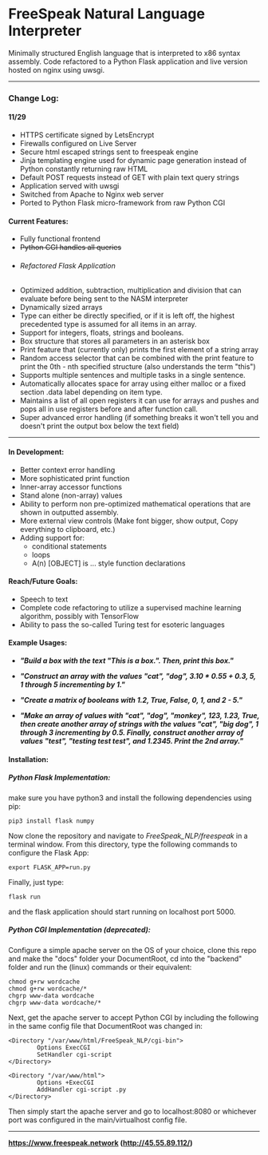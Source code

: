 # FreeSpeak Natural Language Interpreter
Minimally structured English language that is interpreted to x86 syntax assembly. Code refactored to a Python Flask application and live version hosted on nginx using uwsgi.
___

### Change Log:
####    11/29
* HTTPS certificate signed by LetsEncrypt
* Firewalls configured on Live Server
* Secure html escaped strings sent to freespeak engine
* Jinja templating engine used for dynamic page generation instead of Python constantly returning raw HTML
* Default POST requests instead of GET with plain text query strings
* Application served with uwsgi
* Switched from Apache to Nginx web server
* Ported to Python Flask micro-framework from raw Python CGI

#### Current Features:
* Fully functional frontend
* ~~Python CGI handles all queries~~
* ###### Refactored Flask Application
* Optimized addition, subtraction, multiplication and division that can evaluate before being sent to the NASM interpreter
* Dynamically sized arrays
* Type can either be directly specified, or if it is left off, the highest precedented type is assumed for all items in an array.
* Support for integers, floats, strings and booleans.
* Box structure that stores all parameters in an asterisk box
* Print feature that (currently only) prints the first element of a string array
* Random access selector that can be combined with the print feature to print the 0th - nth specified structure (also understands the term "this")
* Supports multiple sentences and multiple tasks in a single sentence.
* Automatically allocates space for array using either malloc or a fixed section .data label depending on item type.
* Maintains a list of all open registers it can use for arrays and pushes and pops all in use registers before and after function call.
* Super advanced error handling (if something breaks it won't tell you and doesn't print the output box below the text field)

___
#### In Development:
* Better context error handling
* More sophisticated print function
* Inner-array accessor functions
* Stand alone (non-array) values
* Ability to perform non pre-optimized mathematical operations that are shown in outputted assembly.
* More external view controls (Make font bigger, show output, Copy everything to clipboard, etc.)
* Adding support for:
  * conditional statements
  * loops
  * A(n) [OBJECT] is ... style function declarations

#### Reach/Future Goals:
* Speech to text
* Complete code refactoring to utilize a supervised machine learning algorithm, possibly with TensorFlow
* Ability to pass the so-called Turing test for esoteric languages

#### Example Usages:
* ***"Build a box with the text "This is a box.". Then, print this box."***

* ***"Construct an array with the values "cat", "dog", 3.10 * 0.55 + 0.3, 5, 1 through 5 incrementing by 1."***

* ***"Create a matrix of booleans with 1.2, True, False, 0, 1, and 2 - 5."***

* ***"Make an array of values with "cat", "dog", "monkey", 123, 1.23, True, then create another array of strings with the values "cat", "big dog", 1 through 3 incrementing by 0.5. Finally, construct another array of values "test", "testing test test", and 1.2345. Print the 2nd array."***

#### Installation:
##### Python Flask Implementation:
make sure you have python3 and install the following dependencies using pip:
```
pip3 install flask numpy
```
Now clone the repository and navigate to *FreeSpeak_NLP/freespeak* in a terminal window. From this directory, type the following commands to configure the Flask App:
```
export FLASK_APP=run.py
```
Finally, just type:
```
flask run
```
and the flask application should start running on localhost port 5000.

##### Python CGI Implementation (deprecated):
Configure a simple apache server on the OS of your choice, clone this repo and make the "docs" folder your DocumentRoot, cd into the "backend" folder and run the (linux) commands or their equivalent:
```
chmod g+rw wordcache
chmod g+rw wordcache/*
chgrp www-data wordcache
chgrp www-data wordcache/*
```
Next, get the apache server to accept Python CGI by including the following in the same config file that DocumentRoot was changed in:
```
<Directory "/var/www/html/FreeSpeak_NLP/cgi-bin">
        Options ExecCGI
        SetHandler cgi-script
</Directory>

<Directory "/var/www/html">
        Options +ExecCGI
        AddHandler cgi-script .py
</Directory>
```
Then simply start the apache server and go to localhost:8080 or whichever port was configured in the main/virtualhost config file.

___
   **https://www.freespeak.network (http://45.55.89.112/)**
